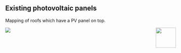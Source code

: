 ## Existing photovoltaic panels

Mapping of roofs which have a PV panel on top.

<div style="width:540px; text-aling:center;"><img style="width:64px; float:right;" src="data/gtif/images/logos/dlr.png"></img></div>

<img src="data/gtif/images/legends/pv_existing.png"></img>
